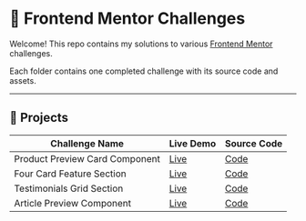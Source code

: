 # 🌱 Frontend Mentor Challenges

Welcome! This repo contains my solutions to various [Frontend Mentor](https://www.frontendmentor.io/) challenges. 

Each folder contains one completed challenge with its source code and assets.

---

## 📁 Projects

| Challenge Name                     | Live Demo | Source Code |
|-----------------------------------|-----------|-------------|
| Product Preview Card Component | [Live](https://amirana.github.io/frontend-mentor-practice-projects/product-preview-card/) | [Code](./product-preview-card) |
| Four Card Feature Section | [Live](https://amirana.github.io/frontend-mentor-practice-projects/four-card-feature-section/) | [Code](./four-card-feature-section) |
| Testimonials Grid Section | [Live](https://amirana.github.io/frontend-mentor-practice-projects/testimonials-grid-section/) | [Code](./testimonials-grid-section) |
| Article Preview Component | [Live](https://amirana.github.io/frontend-mentor-practice-projects/article-preview-component/) | [Code](./article-preview-component) |


